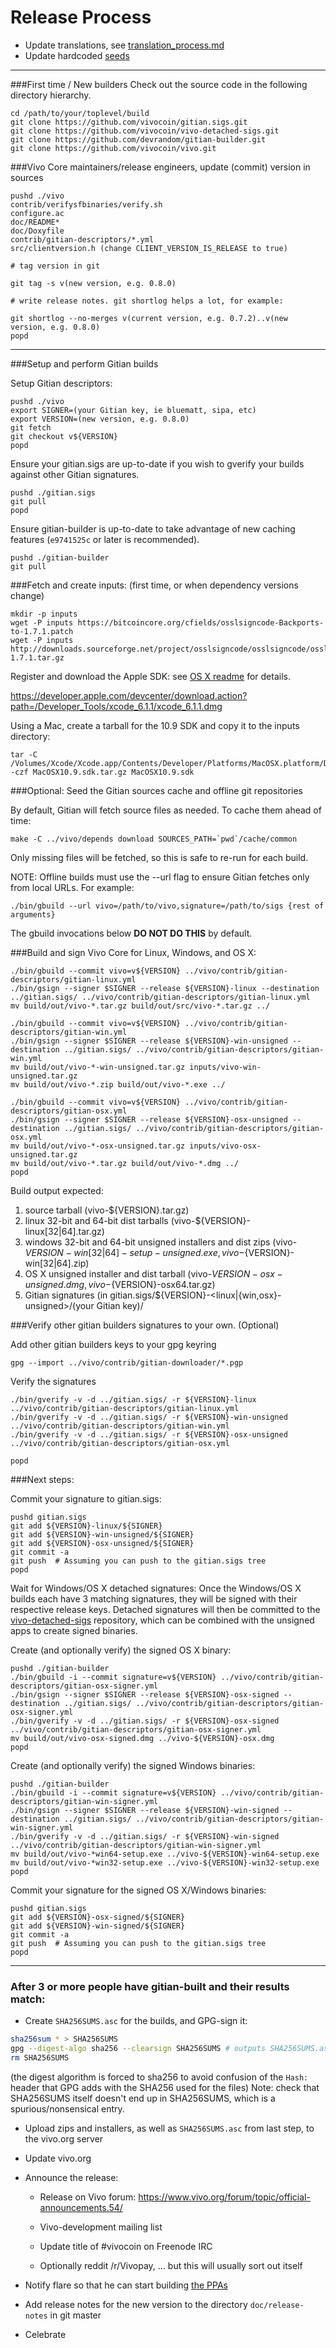 Release Process
====================

* Update translations, see [translation_process.md](https://github.com/vivocoin/vivo/blob/master/doc/translation_process.md#syncing-with-transifex)
* Update hardcoded [seeds](/contrib/seeds)

* * *

###First time / New builders
Check out the source code in the following directory hierarchy.

	cd /path/to/your/toplevel/build
	git clone https://github.com/vivocoin/gitian.sigs.git
	git clone https://github.com/vivocoin/vivo-detached-sigs.git
	git clone https://github.com/devrandom/gitian-builder.git
	git clone https://github.com/vivocoin/vivo.git

###Vivo Core maintainers/release engineers, update (commit) version in sources

	pushd ./vivo
	contrib/verifysfbinaries/verify.sh
	configure.ac
	doc/README*
	doc/Doxyfile
	contrib/gitian-descriptors/*.yml
	src/clientversion.h (change CLIENT_VERSION_IS_RELEASE to true)

	# tag version in git

	git tag -s v(new version, e.g. 0.8.0)

	# write release notes. git shortlog helps a lot, for example:

	git shortlog --no-merges v(current version, e.g. 0.7.2)..v(new version, e.g. 0.8.0)
	popd

* * *

###Setup and perform Gitian builds

 Setup Gitian descriptors:

	pushd ./vivo
	export SIGNER=(your Gitian key, ie bluematt, sipa, etc)
	export VERSION=(new version, e.g. 0.8.0)
	git fetch
	git checkout v${VERSION}
	popd

  Ensure your gitian.sigs are up-to-date if you wish to gverify your builds against other Gitian signatures.

	pushd ./gitian.sigs
	git pull
	popd

  Ensure gitian-builder is up-to-date to take advantage of new caching features (`e9741525c` or later is recommended).

	pushd ./gitian-builder
	git pull

###Fetch and create inputs: (first time, or when dependency versions change)

	mkdir -p inputs
	wget -P inputs https://bitcoincore.org/cfields/osslsigncode-Backports-to-1.7.1.patch
	wget -P inputs http://downloads.sourceforge.net/project/osslsigncode/osslsigncode/osslsigncode-1.7.1.tar.gz

 Register and download the Apple SDK: see [OS X readme](README_osx.txt) for details.

 https://developer.apple.com/devcenter/download.action?path=/Developer_Tools/xcode_6.1.1/xcode_6.1.1.dmg

 Using a Mac, create a tarball for the 10.9 SDK and copy it to the inputs directory:

	tar -C /Volumes/Xcode/Xcode.app/Contents/Developer/Platforms/MacOSX.platform/Developer/SDKs/ -czf MacOSX10.9.sdk.tar.gz MacOSX10.9.sdk

###Optional: Seed the Gitian sources cache and offline git repositories

By default, Gitian will fetch source files as needed. To cache them ahead of time:

	make -C ../vivo/depends download SOURCES_PATH=`pwd`/cache/common

Only missing files will be fetched, so this is safe to re-run for each build.

NOTE: Offline builds must use the --url flag to ensure Gitian fetches only from local URLs. For example:
```
./bin/gbuild --url vivo=/path/to/vivo,signature=/path/to/sigs {rest of arguments}
```
The gbuild invocations below <b>DO NOT DO THIS</b> by default.

###Build and sign Vivo Core for Linux, Windows, and OS X:

	./bin/gbuild --commit vivo=v${VERSION} ../vivo/contrib/gitian-descriptors/gitian-linux.yml
	./bin/gsign --signer $SIGNER --release ${VERSION}-linux --destination ../gitian.sigs/ ../vivo/contrib/gitian-descriptors/gitian-linux.yml
	mv build/out/vivo-*.tar.gz build/out/src/vivo-*.tar.gz ../

	./bin/gbuild --commit vivo=v${VERSION} ../vivo/contrib/gitian-descriptors/gitian-win.yml
	./bin/gsign --signer $SIGNER --release ${VERSION}-win-unsigned --destination ../gitian.sigs/ ../vivo/contrib/gitian-descriptors/gitian-win.yml
	mv build/out/vivo-*-win-unsigned.tar.gz inputs/vivo-win-unsigned.tar.gz
	mv build/out/vivo-*.zip build/out/vivo-*.exe ../

	./bin/gbuild --commit vivo=v${VERSION} ../vivo/contrib/gitian-descriptors/gitian-osx.yml
	./bin/gsign --signer $SIGNER --release ${VERSION}-osx-unsigned --destination ../gitian.sigs/ ../vivo/contrib/gitian-descriptors/gitian-osx.yml
	mv build/out/vivo-*-osx-unsigned.tar.gz inputs/vivo-osx-unsigned.tar.gz
	mv build/out/vivo-*.tar.gz build/out/vivo-*.dmg ../
	popd

  Build output expected:

  1. source tarball (vivo-${VERSION}.tar.gz)
  2. linux 32-bit and 64-bit dist tarballs (vivo-${VERSION}-linux[32|64].tar.gz)
  3. windows 32-bit and 64-bit unsigned installers and dist zips (vivo-${VERSION}-win[32|64]-setup-unsigned.exe, vivo-${VERSION}-win[32|64].zip)
  4. OS X unsigned installer and dist tarball (vivo-${VERSION}-osx-unsigned.dmg, vivo-${VERSION}-osx64.tar.gz)
  5. Gitian signatures (in gitian.sigs/${VERSION}-<linux|{win,osx}-unsigned>/(your Gitian key)/

###Verify other gitian builders signatures to your own. (Optional)

  Add other gitian builders keys to your gpg keyring

	gpg --import ../vivo/contrib/gitian-downloader/*.pgp

  Verify the signatures

	./bin/gverify -v -d ../gitian.sigs/ -r ${VERSION}-linux ../vivo/contrib/gitian-descriptors/gitian-linux.yml
	./bin/gverify -v -d ../gitian.sigs/ -r ${VERSION}-win-unsigned ../vivo/contrib/gitian-descriptors/gitian-win.yml
	./bin/gverify -v -d ../gitian.sigs/ -r ${VERSION}-osx-unsigned ../vivo/contrib/gitian-descriptors/gitian-osx.yml

	popd

###Next steps:

Commit your signature to gitian.sigs:

	pushd gitian.sigs
	git add ${VERSION}-linux/${SIGNER}
	git add ${VERSION}-win-unsigned/${SIGNER}
	git add ${VERSION}-osx-unsigned/${SIGNER}
	git commit -a
	git push  # Assuming you can push to the gitian.sigs tree
	popd

  Wait for Windows/OS X detached signatures:
	Once the Windows/OS X builds each have 3 matching signatures, they will be signed with their respective release keys.
	Detached signatures will then be committed to the [vivo-detached-sigs](https://github.com/vivocoin/vivo-detached-sigs) repository, which can be combined with the unsigned apps to create signed binaries.

  Create (and optionally verify) the signed OS X binary:

	pushd ./gitian-builder
	./bin/gbuild -i --commit signature=v${VERSION} ../vivo/contrib/gitian-descriptors/gitian-osx-signer.yml
	./bin/gsign --signer $SIGNER --release ${VERSION}-osx-signed --destination ../gitian.sigs/ ../vivo/contrib/gitian-descriptors/gitian-osx-signer.yml
	./bin/gverify -v -d ../gitian.sigs/ -r ${VERSION}-osx-signed ../vivo/contrib/gitian-descriptors/gitian-osx-signer.yml
	mv build/out/vivo-osx-signed.dmg ../vivo-${VERSION}-osx.dmg
	popd

  Create (and optionally verify) the signed Windows binaries:

	pushd ./gitian-builder
	./bin/gbuild -i --commit signature=v${VERSION} ../vivo/contrib/gitian-descriptors/gitian-win-signer.yml
	./bin/gsign --signer $SIGNER --release ${VERSION}-win-signed --destination ../gitian.sigs/ ../vivo/contrib/gitian-descriptors/gitian-win-signer.yml
	./bin/gverify -v -d ../gitian.sigs/ -r ${VERSION}-win-signed ../vivo/contrib/gitian-descriptors/gitian-win-signer.yml
	mv build/out/vivo-*win64-setup.exe ../vivo-${VERSION}-win64-setup.exe
	mv build/out/vivo-*win32-setup.exe ../vivo-${VERSION}-win32-setup.exe
	popd

Commit your signature for the signed OS X/Windows binaries:

	pushd gitian.sigs
	git add ${VERSION}-osx-signed/${SIGNER}
	git add ${VERSION}-win-signed/${SIGNER}
	git commit -a
	git push  # Assuming you can push to the gitian.sigs tree
	popd

-------------------------------------------------------------------------

### After 3 or more people have gitian-built and their results match:

- Create `SHA256SUMS.asc` for the builds, and GPG-sign it:
```bash
sha256sum * > SHA256SUMS
gpg --digest-algo sha256 --clearsign SHA256SUMS # outputs SHA256SUMS.asc
rm SHA256SUMS
```
(the digest algorithm is forced to sha256 to avoid confusion of the `Hash:` header that GPG adds with the SHA256 used for the files)
Note: check that SHA256SUMS itself doesn't end up in SHA256SUMS, which is a spurious/nonsensical entry.

- Upload zips and installers, as well as `SHA256SUMS.asc` from last step, to the vivo.org server

- Update vivo.org

- Announce the release:

  - Release on Vivo forum: https://www.vivo.org/forum/topic/official-announcements.54/

  - Vivo-development mailing list

  - Update title of #vivocoin on Freenode IRC

  - Optionally reddit /r/Vivopay, ... but this will usually sort out itself

- Notify flare so that he can start building [the PPAs](https://launchpad.net/~vivo.org/+archive/ubuntu/vivo)

- Add release notes for the new version to the directory `doc/release-notes` in git master

- Celebrate

